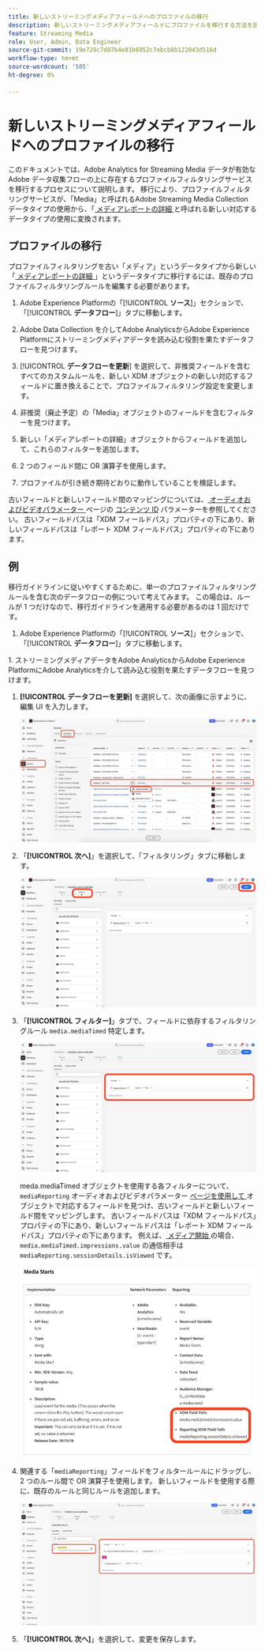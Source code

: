 ```yaml
---
title: 新しいストリーミングメディアフィールドへのプロファイルの移行
description: 新しいストリーミングメディアフィールドにプロファイルを移行する方法を説明します
feature: Streaming Media
role: User, Admin, Data Engineer
source-git-commit: 19e729c7d87b4e81b6952c7ebcb8b122043d516d
workflow-type: tm+mt
source-wordcount: '505'
ht-degree: 0%

---
```


# 新しいストリーミングメディアフィールドへのプロファイルの移行

このドキュメントでは、Adobe Analytics for Streaming Media データが有効なAdobe データ収集フローの上に存在するプロファイルフィルタリングサービスを移行するプロセスについて説明します。 移行により、プロファイルフィルタリングサービスが、「Media」と呼ばれるAdobe Streaming Media Collection データタイプの使用から、「[ メディアレポートの詳細 ](https://experienceleague.adobe.com/ja/docs/experience-platform/xdm/data-types/media-reporting-details) と呼ばれる新しい対応するデータタイプの使用に変換されます。

## プロファイルの移行

プロファイルフィルタリングを古い「メディア」というデータタイプから新しい「[ メディアレポートの詳細 ](https://experienceleague.adobe.com/ja/docs/experience-platform/xdm/data-types/media-reporting-details)」というデータタイプに移行するには、既存のプロファイルフィルタリングルールを編集する必要があります。

1. Adobe Experience Platformの「[!UICONTROL **ソース**]」セクションで、「[!UICONTROL **データフロー**]」タブに移動します。

1. Adobe Data Collection を介してAdobe AnalyticsからAdobe Experience Platformにストリーミングメディアデータを読み込む役割を果たすデータフローを見つけます。

1. [!UICONTROL **データフローを更新**] を選択して、非推奨フィールドを含むすべてのカスタムルールを、新しい XDM オブジェクトの新しい対応するフィールドに置き換えることで、プロファイルフィルタリング設定を変更します。

1. 非推奨（廃止予定）の「Media」オブジェクトのフィールドを含むフィルターを見つけます。

1. 新しい「メディアレポートの詳細」オブジェクトからフィールドを追加して、これらのフィルターを追加します。

1. 2 つのフィールド間に OR 演算子を使用します。

1. プロファイルが引き続き期待どおりに動作していることを検証します。

古いフィールドと新しいフィールド間のマッピングについては、[ オーディオおよびビデオパラメーター ](https://experienceleague.adobe.com/ja/docs/media-analytics/using/implementation/variables/audio-video-parameters#content-id) ページの [ コンテンツ ID](https://experienceleague.adobe.com/ja/docs/media-analytics/using/implementation/variables/audio-video-parameters) パラメーターを参照してください。 古いフィールドパスは「XDM フィールドパス」プロパティの下にあり、新しいフィールドパスは「レポート XDM フィールドパス」プロパティの下にあります。

## 例

移行ガイドラインに従いやすくするために、単一のプロファイルフィルタリングルールを含む次のデータフローの例について考えてみます。 この場合は、ルールが 1 つだけなので、移行ガイドラインを適用する必要があるのは 1 回だけです。

1. Adobe Experience Platformの「[!UICONTROL **ソース**]」セクションで、「[!UICONTROL **データフロー**]」タブに移動します。

&#x200B;1. ストリーミングメディアデータをAdobe AnalyticsからAdobe Experience PlatformにAdobe Analyticsを介して読み込む役割を果たすデータフローを見つけます。

1. **[!UICONTROL データフローを更新]** を選択して、次の画像に示すように、編集 UI を入力します。

   ![AEP データフロープロファイル ](assets/aep-dataflow-profile.jpeg)

1. 「**[!UICONTROL 次へ]**」を選択して、「フィルタリング」タブに移動します。

   ![AEP データフローフィルタータブ ](assets/aep-dataflow-filtering-profile.jpeg)

1. 「**[!UICONTROL フィルター]**」タブで、フィールドに依存するフィルタリングルール `media.mediaTimed` 特定します。

   ![AEP データフローフィルタールール ](assets/dataflow-filtering-rules-profile.jpeg)


   meda.mediaTimed オブジェクトを使用する各フィルターについて、`mediaReporting` オーディオおよびビデオパラメーター [ ページを使用して ](https://experienceleague.adobe.com/ja/docs/media-analytics/using/implementation/variables/audio-video-parameters) オブジェクトで対応するフィールドを見つけ、古いフィールドと新しいフィールド間をマッピングします。 古いフィールドパスは「XDM フィールドパス」プロパティの下にあり、新しいフィールドパスは「レポート XDM フィールドパス」プロパティの下にあります。 例えば、[ メディア開始 ](https://experienceleague.adobe.com/ja/docs/media-analytics/using/implementation/variables/audio-video-parameters#media-starts) の場合、`media.mediaTimed.impressions.value` の通信相手は `mediaReporting.sessionDetails.isViewed` です。

   ![ 新しい XDM フィールドと古い XDM フィールド ](assets/xdm-fields-new-and-old.jpeg)

1. 関連する「`mediaReporting`」フィールドをフィルタールールにドラッグし、2 つのルール間で OR 演算子を使用します。 新しいフィールドを使用する際に、既存のルールと同じルールを追加します。

   ![ フィルタールールの追加 ](assets/add-filter-rules.jpeg)

1. 「**[!UICONTROL 次へ]**」を選択して、変更を保存します。

